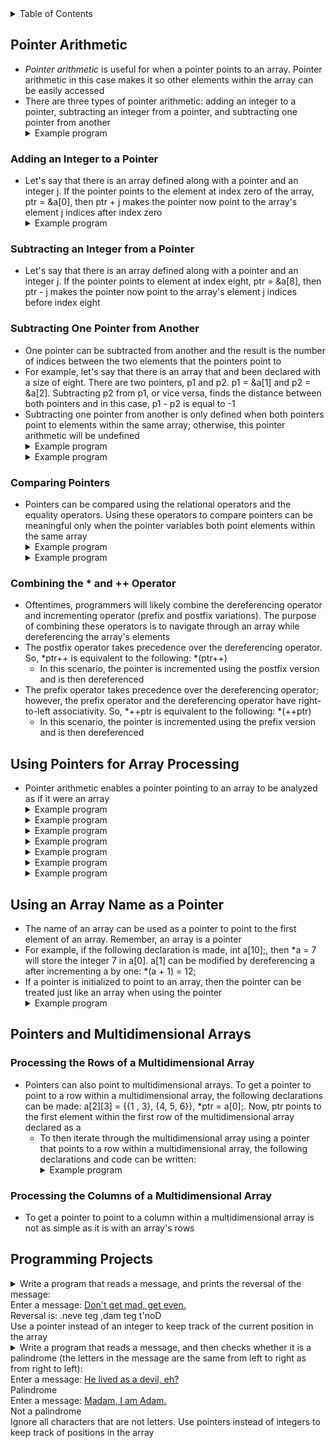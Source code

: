 <details>
<summary>Table of Contents</summary>
<ol>
  <li>
    <a href='#pointer-arithmetic'>Pointer Arithmetic</a>
  </li> 
  <li>
    <a href='#using-pointers-for-array-processing'>Using Pointers for Array Processing</a>
  </li> 
  <li>
    <a href='#pointers-and-multidimensional-arrays'>Pointers and Multidimensional Arrays</a>
  </li> 
  <li>
    <a href='#programming-projects'>Programming Projects</a>
  </li>  
</ol>
</details>

## Pointer Arithmetic
<ul>
  <li>
    <a><em>Pointer arithmetic</em> is useful for when a pointer points to an array. Pointer arithmetic in this case makes it so other elements within the array can be easily accessed</a>
  </li>
  <li>
    <a>There are three types of pointer arithmetic: adding an integer to a pointer, subtracting an integer from a pointer, and subtracting one pointer from another</a>
  </li>
  <details>
    <summary>Example program</summary>

```c
#include <stdio.h>

void modify(int *x, int y) {
    *x = *x + y;        //*x = 30
    y = *x - y;         //y = 10
    *x = *x - y;        //*x = 20
}

int main() {
    int a = 10, b = 20;

    modify(&a, b);
    printf("%d %d\n", a, b);    //20 20

    return 0;
}
```
<ul>  
  <details>
    <summary>Output</summary>
      <pre>
        <code>
20 20
        </code>
      </pre>  
    </details>
  </ul>  
  </details> 
</ul>

### Adding an Integer to a Pointer
<ul>
  <li>
    <a>Let's say that there is an array defined along with a pointer and an integer j. If the pointer points to the element at index zero of the array, ptr = &a[0], then ptr + j makes the pointer now point to the array's element j indices after index zero</a>
  </li>
  <details>
    <summary>Example program</summary>

```c
//Given the following declarations:

#define SIZE 7
int data[SIZE] = {3, 5, 7, 8, 10, 14, 17};
int sum = 0;

//Write a loop using a pointer that adds all elements at odd indices to sum
```
<ul>  
  <details>
    <summary>Output</summary>

```c
#include <stdio.h>

#define SIZE 7

int main()
{
    int data[SIZE] = {3, 5, 7, 8, 10, 14, 17};
    int sum = 0, *ptr = data;

    for (; ptr < data + SIZE; ptr++)
        if ((ptr - data) % 2 == 1)
            sum += *ptr;

    printf("Sum: %d\n", sum);        

    return 0;
}
```
  </details>
  </ul>  
  </details> 
</ul>

### Subtracting an Integer from a Pointer
<ul>
  <li>
    <a>Let's say that there is an array defined along with a pointer and an integer j. If the pointer points to element at index eight, ptr = &a[8], then ptr - j makes the pointer now point to the array's element j indices before index eight</a>
  </li>
</ul>

### Subtracting One Pointer from Another
<ul>
  <li>
    <a>One pointer can be subtracted from another and the result is the number of indices between the two elements that the pointers point to</a>
  </li>
  <li>
    <a>For example, let's say that there is an array that and been declared with a size of eight. There are two pointers, p1 and p2. p1 = &a[1] and p2 = &a[2]. Subtracting p2 from p1, or vice versa, finds the distance between both pointers and in this case, p1 - p2 is equal to -1</a>
  </li>
  <li>
    <a>Subtracting one pointer from another is only defined when both pointers point to elements within the same array; otherwise, this pointer arithmetic will be undefined</a>
  </li>
  <details>
    <summary>Example program</summary>

```c
#include <stdio.h>

int main()
{
    //variable declarations and initialization
    int a[] = {5, 15, 34, 54, 14, 2, 52, 72};
    int *p = &a[1], *q = &a[5];
    
    printf("%d\n", *(q - 3));
    printf("%d\n", p - q);
    printf("%d\n", *p - *q);
    
    return 0;
}
```
<ul>  
  <details>
    <summary>Output</summary>
      <pre>
        <code>
34
-4
13
        </code>
      </pre>  
    </details>
  </ul>  
  </details> 
  <details>
    <summary>Example program</summary>

```c
//Given the following declarations:

int arr[] = {10, 20, 30, 40, 50, 60, 70};
int *p = arr + 3;
int *q = arr + 6;

//What is the value of *(q - 4)
//What does p - q evaluate to?
//Write a code snippet to swap *p and *q without using any additional variables
```
<ul>  
  <details>
    <summary>Output</summary>

```c
//a) *(q - 4) = 30
//b) p - q = -3bv
//c)
#include <stdio.h>

int main()
{
    int arr[] = {10, 20, 30, 40, 50, 60, 70};
    int *p = arr + 3;
    int *q = arr + 6;

    *arr = *p;
    p = q;
    q = arr;

    printf("%d\n", *p);      //70
    printf("%d\n", *q);      //40

    return 0;
}
```
  </details>
  </ul>  
  </details> 
</ul>         

### Comparing Pointers
<ul>
  <li>
    <a>Pointers can be compared using the relational operators and the equality operators. Using these operators to compare pointers can be meaningful only when the pointer variables both point elements within the same array</a>
  </li>
  <details>
    <summary>Example program</summary>

```c
#include <stdio.h>

int main()
{
    //variable declarations and initialization
    int array[4] = {1, 2, 3, 4}, *ptr1 = &array[1], *ptr2 = &array[3];
    
    //selection statement which checks if ptr1 is greater than ptr2
    (ptr1 > ptr2) ? (printf("%d ", *ptr1)) : (printf("%d ", *ptr2));
    
    return 0;
}
```
<ul>  
  <details>
    <summary>Output</summary>
      <pre>
        <code>
4
        </code>
      </pre>  
    </details>
  </ul>  
  </details> 
  <details>
    <summary>Example program</summary>

```c
//Given the following declarations:

int arr[] = {3, 7, 1, 4, 9, 2, 6, 5};
int *start = arr, *end = arr + 7;

//Write a function that swaps the largest and smallest values in the array using pointer arithmetic
```
<ul>  
  <details>
    <summary>Output</summary>

```c
#include <stdio.h>

void swap(int *, const int);

int main()
{
    int arr[] = {3, 7, 1, 4, 9, 2, 6, 5};
    int *start = arr, *end = arr + 7;

    swap(arr, 8);

    while (start <= end)
        printf("%d ", *start++);
    printf("\n");
}

void swap(int *a, const int n)
{
    int *ptrMax = a, *ptrMin = a, *ptr = a, temp;

    for (; ptr < a + n; ptr++) {
        if (*ptr > *ptrMax)
            ptrMax = ptr;
        else if (*ptr < *ptrMin)
            ptrMin = ptr;    
    }

    temp = *ptrMax;
    *ptrMax = *ptrMin;
    *ptrMin = temp;
}
```
  </details>
  </ul>  
  </details> 
</ul> 

### Combining the * and ++ Operator
<ul>
  <li>
    <a>Oftentimes, programmers will likely combine the dereferencing operator and incrementing operator (prefix and postfix variations). The purpose of combining these operators is to navigate through an array while dereferencing the array's elements</a>
  </li>
  <li>
    <a>The postfix operator takes precedence over the dereferencing operator. So, *ptr++ is equivalent to the following: *(ptr++)</a>
    <ul>
      <li>
        <a>In this scenario, the pointer is incremented using the postfix version and is then dereferenced</a>
      </li>
    </ul>
  </li>
  <li>
    <a>The prefix operator takes precedence over the dereferencing operator; however, the prefix operator and the dereferencing operator have right-to-left associativity. So, *++ptr is equivalent to the following: *(++ptr)</a>      
    <ul>
      <li>
        <a>In this scenario, the pointer is incremented using the prefix version and is then dereferenced</a>
      </li>
    </ul>
  </li>      
</ul>    

## Using Pointers for Array Processing
<ul>
  <li>
    <a>Pointer arithmetic enables a pointer pointing to an array to be analyzed as if it were an array</a>
  </li>
  <details>
    <summary>Example program</summary>

```c
#include <stdio.h>

int main()
{
    //variable declarations and initialization
    int arr[9] = {0, 1, 2, 3, 4, 5, 6, 7, 8}, *ptr = arr, sum = 0;
    
    //for loop which iterates over a pointer to find the sum of an array
    for (; ptr < arr + 9; ptr++)
        sum += *ptr;
    
    printf("Sum: %d\n", sum);  
    
    return 0;
}
```
<ul>  
  <details>
    <summary>Output</summary>
      <pre>
        <code>
Sum: 36
        </code>
      </pre>  
    </details>
  </ul>  
  </details>
  <details>
    <summary>Example program</summary>

```c
#include <stdio.h>

//macro definition for length of the array
#define N 5

int main()
{
    //variable declarations and initialization
    int a[N] = {6, 2, 3, 9, 4};
    int sum = 0, *p;
    
    //for loop which iterates through the array using a pointer
    for (p = a; p < a + N; p++)
        if ((p - a) % 2 == 1)
            sum += *p;
    
    return 0;
}
```
<ul>  
  <details>
    <summary>Output</summary>
      <pre>
        <code>
sum = 2 + 9 = 11
        </code>
      </pre>  
    </details>
  </ul>  
  </details>  
  <details>
    <summary>Example program</summary>

```c
//What will be the contents of a array after the following statements are executed?
#include <stdio.h>

//macro definition for length of the array
#define N 10

int main()
{
    //variable declarations and initialization
    int a[N] = {1, 2, 3, 4, 5, 6, 7, 8, 9, 10};
    int *p = a, *q = a + N - 1;
    
    //while loop which iterates while the pointer address of p is less than the pointer address of q
    while (p < q) {
        *p = *q;
        *q = *p;
        p++;
        q--;
    }
    
    return 0;
}
```
<ul>  
  <details>
    <summary>Output</summary>
      <pre>
        <code>
a[N] = {10, 9, 8, 7, 6, 6, 7, 8, 9, 10}
        </code>
      </pre>  
    </details>
  </ul>  
  </details> 
  <details>
    <summary>Example program</summary>

```c
#include <stdio.h>

//macro definition for length of the array
#define N 5

int main()
{
    //variable declarations and initialization
    int a[N] = {4, 1, 5, 6, 3};
    int *p = a, *q = a + N - 1;
    
    //while loop which iterates while the address of p is before q
    while (p < q) {
        if ((*p + *q) % 2 == 1)
            p++;
        else 
            q--;
    }
    
    printf("%d\n", *q);
    
    return 0;
}
```
<ul>  
  <details>
    <summary>Output</summary>
      <pre>
        <code>
6
        </code>
      </pre>  
    </details>
  </ul>  
  </details> 
  <details>
    <summary>Example program</summary>

```c
#include <stdio.h>

//function prototype for func
void func(int *, int);

int main()
{
    //variable declaration and initialization
    int a1[5] = {0};
    
    //calling function
    func(a1, 5);
    
    printf("%d", a1[3]);
    
    return 0;
}

//function definition for func
void func(int *a, int n)
{
    //variable declarations and initializations
    int *p;
    *a = 0;
    
    //for loop which iterates through the array
    for (p = a + 1; p < a + n; p++)
        *p = p - a + *(p - 1);
}
```
<ul>  
  <details>
    <summary>Output</summary>
      <pre>
        <code>
6
        </code>
      </pre>  
    </details>
  </ul>  
  </details> 
  <details>
    <summary>Example program</summary>

```c
#include <stdio.h>

//macro definition for length of the array
#define N 5

int main()
{
    //variable declarations and initialization
    int a[N] = {4, 1, 5, 6, 3};
    int *p = a, *q = a + N - 1;
    
    //while loop which iterates while the address of p is before q
    while (p < q) {
        if ((*p + *q) % 2 == 1)
            p++;
        else 
            q--;
    }
    
    printf("%d\n", *q);
    
    return 0;
}
```
<ul>  
  <details>
    <summary>Output</summary>
      <pre>
        <code>
6
        </code>
      </pre>  
    </details>
  </ul>  
  </details> 
  <details>
    <summary>Example program</summary>

```c
//This program compiles but when it runs, it causes a segmentation fault. Which line causes the segmentation fault?
#include <stdio.h>

//function prototype for func
void max_min(int *, int, int *, int *);

int main()
{
    //variable declarations and initializations
    int a[] = {6, 8, 14, 5, 9, 23, 45, 65};
    int max_a, min_a;
    
    //calling function
    max_min(a, 8, &max_a, &min_a);
    printf("%d %d\n", max_a, min_a);
    
    return 0;
}

//function definition for func
void max_min(int *a, int n, int *max, int *min)
{
    //variable declarations and initializations
    int *p;
    max = min = *a;
    
    //for loop which iterates through the array
    for (p = a; p < a + n; p++) {
        if (*max < *p)
            *max = *p;
        if (*min > *p)
            *min = *p;
    }    
}
```
<ul>  
  <details>
    <summary>Output</summary>
      <pre>
        <code>
The error is in the line max = min = *a;. *a is of type integer whereas max and min are of type pointer to an integer. The correct code is as follows: max = min = a.
        </code>
      </pre>  
    </details>
  </ul>  
  </details> 
</ul>

## Using an Array Name as a Pointer
<ul>
  <li>
    <a>The name of an array can be used as a pointer to point to the first element of an array. Remember, an array is a pointer</a>
  </li>
  <li>
    <a>For example, if the following declaration is made, int a[10];, then *a = 7 will store the integer 7 in a[0]. a[1] can be modified by dereferencing a after incrementing a by one: *(a + 1) = 12;</a>
  </li>  
  <li>
    <a>If a pointer is initialized to point to an array, then the pointer can be treated just like an array when using the pointer</a>
  </li>  
  <details>
    <summary>Example program</summary>

```c
#include <stdio.h>

int main() {
    char *colors[] = {"red", "green", "blue", "yellow"};
    char **p = colors + 1;

    printf("%s ", *p++);          //green
    printf("%s ", *++p);          //yellow
    printf("%s\n", colors[0]);    //red

    return 0;
}
```
<ul>  
  <details>
    <summary>Output</summary>
      <pre>
        <code>
green yellow red
        </code>
      </pre>  
    </details>
  </ul>  
  </details>
</ul>    

## Pointers and Multidimensional Arrays
### Processing the Rows of a Multidimensional Array
<ul>
  <li>
    <a>Pointers can also point to multidimensional arrays. To get a pointer to point to a row within a multidimensional array, the following declarations can be made: a[2][3] = {{1 , 3}, {4, 5, 6}}, *ptr = a[0];. Now, ptr points to the first element within the first row of the multidimensional array declared as a</a>
    <ul>
      <li>
        <a>To then iterate through the multidimensional array using a pointer that points to a row within a multidimensional array, the following declarations and code can be written:</a>
        <details>
        <summary>Example program</summary>

```c
#include <stdio.h>
//
int main()
{
    //variable declarations and initialization
    int a[2][3] = {{1, 2, 7}, {1, 2, 9}}, *ptr = a[0], sum = 0;
    
    //for loop iterating through the first row of the multidimensional array a
    for (; ptr < a[0] + 3; sum += *ptr, ptr++);
    printf("Sum: %d\n", sum);
    
    //for loop iterating through the first column of the multidimensional array a
    sum = 0, ptr = a[0];
    for (int i = 0; i < 2; sum += *ptr, ptr = a[++i]);
    printf("Sum: %d\n", sum); 
    
    return 0;
}
```
  <details>
    <summary>Output</summary>
      <pre>
        <code>
Sum: 10
Sum: 2
        </code>
      </pre>  
    </details>
  </ul>  
  </details> 
  </li></ul>
  </li>
</ul>    

### Processing the Columns of a Multidimensional Array
<ul>
  <li>
    <a>To get a pointer to point to a column within a multidimensional array is not as simple as it is with an array's rows</a>
  </li>
</ul>    

## Programming Projects
<details>
    <summary>Write a program that reads a message, and prints the reversal of the message:<br />
    Enter a message: <u>Don't get mad, get even.</u><br />
    Reversal is: .neve teg ,dam teg t'noD<br />
    Use a pointer instead of an integer to keep track of the current position in the array</summary>

```c
#include <studio.h>

//macro definition for the maximum size of the array
define MAX 1000

int main()
{
    //variable declaration and initialization
    char array[MAX], *ptr = array, ch;
    int size = 0;
    
    //do-while loop which gets the user's message
    printf("Enter a message: ");
    do
    {
        //conditional statement which ensures that the user did not enter a newline character; otherwise, the pointer assigns the user's input into the next element of the array
        if ((ch = getchar()) != '\n')
            *ptr++ = ch, size++;
    } while (ch != '\n');
    
    //for loop which reverses the user's message
    --ptr;
    printf("Reversal is: ");
    for (; ptr >= array; putchar(*ptr), ptr--);
    
    return 0;
}
```
<ul>
  <details>
    <summary>Output</summary>
      <pre>
        <code>
Enter a message: Garrett!
Reversal is: !tterraG
        </code>
        </pre>  
      </details>
    </ul>  
  </details>
<details>
    <summary>Write a program that reads a message, and then checks whether it is a palindrome (the letters in the message are the same from left to right as from right to left):<br />
    Enter a message: <u>He lived as a devil, eh?</u><br />
    Palindrome<br />
    Enter a message: <u>Madam, I am Adam.</u><br />
    Not a palindrome<br />
    Ignore all characters that are not letters. Use pointers instead of integers to keep track of positions in the array</summary>

```c
#include <stdio.h>
#include <stdbool.h>

//macro definition for the maximum size of the array
#define MAX 1000

int main()
{
    //variable declarations and initializations
    char array[MAX], *ptr = array, *ptr2, ch;
    int size = 0;
    bool palindrome = true;
    
    //do-while loop which gets the user's message
    printf("Enter a message: ");
    do
    {
        ch = getchar();
        
        //conditional statement which ensures that the user did not enter a newline character; otherwise, the pointer assigns the user's input into the next element of the array
        if (ch != '\n' && ((ch >= 'A' && ch <= 'Z') || (ch >= 'a' && ch <= 'z')))
            *ptr++ = ch, size++;
    } while (ch != '\n');
    
    --ptr;
    ptr2 = array;
    
    //for loop which checks if the user's message is a palindrome or not
    for (int i = 0, j = size - 1; i < j; i++, j--)
        //if the characters at the current positions are not equal, the palindrome variable is set to false and the loop breaks immediately
        if (*ptr-- != *ptr2++)
            palindrome = false;
    
    (palindrome) ? (printf("Palindrome\n")) : (printf("Not a palindrome\n"));
    
    return 0;
}
```
<ul>
  <details>
    <summary>Output</summary>
      <pre>
        <code>
Enter a message: <u>lived devil!!!!!!!!!!!!!!!!!!!!!!</u>
Palindrome
        </code>
        </pre>  
      </details>
    </ul>  
  </details>  
